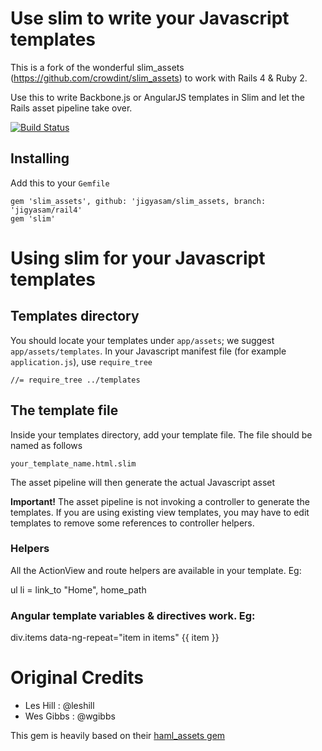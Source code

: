 # Use slim to write your Javascript templates

This is a fork of the wonderful slim_assets (https://github.com/crowdint/slim_assets) to work with Rails 4 & Ruby 2.

Use this to write Backbone.js or AngularJS templates in Slim and let the Rails asset pipeline take over.

[![Build Status](https://secure.travis-ci.org/dabit/slim_assets.png)](http://travis-ci.org/dabit/slim_assets)

## Installing

Add this to your `Gemfile`

    gem 'slim_assets', github: 'jigyasam/slim_assets, branch: 'jigyasam/rail4'
    gem 'slim'

# Using slim for your Javascript templates

## Templates directory

You should locate your templates under `app/assets`; we suggest `app/assets/templates`. In your Javascript manifest file (for example `application.js`), use `require_tree`

    //= require_tree ../templates

## The template file

Inside your templates directory, add your template file. The file should be named as follows

    your_template_name.html.slim

The asset pipeline will then generate the actual Javascript asset

**Important!** The asset pipeline is not invoking a controller to generate the templates. If you are using existing view templates, you may have to edit templates to remove some references to controller helpers.

### Helpers

All the ActionView and route helpers are available in your template. Eg:

ul
  li = link_to "Home", home_path

### Angular template variables & directives work. Eg:

div.items data-ng-repeat="item in items" {{ item }}


# Original Credits

* Les Hill : @leshill
* Wes Gibbs : @wgibbs

This gem is heavily based on their [haml_assets gem](https://github.com/infbio/haml_assets)

